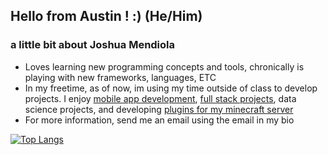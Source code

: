 ## Hello from Austin ! :) (He/Him)

### a little bit about Joshua Mendiola
- Loves learning new programming concepts and tools, chronically is playing with new frameworks, languages, ETC
- In my freetime, as of now, im using my time outside of class to
  develop projects. I enjoy [mobile app development](https://github.com/JoshMendiola/Tlaloc), [full stack projects](https://github.com/JoshMendiola/DropDee), data science projects, and developing [plugins for my minecraft server](https://github.com/JoshMendiola/BlockHunt)
- For more information, send me an email using the email in my bio

[![Top Langs](https://github-readme-stats.vercel.app/api/top-langs/?username=JoshMendiola)](https://github.com/anuraghazra/github-readme-stats)
